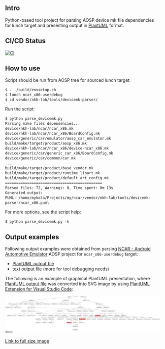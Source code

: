 ## Intro
Python-based tool project for parsing AOSP device mk file dependencies for lunch target and presenting output in [PlantUML](https://plantuml.com/en/) format.

## CI/CD Status
[![CI](https://github.com/nkh-lab/aosp-devicemk-parser/actions/workflows/ci.yml/badge.svg)](https://github.com/nkh-lab/aosp-devicemk-parser/actions/workflows/ci.yml)

## How to use
Script should be run from AOSP tree for sourced lunch target:
```
$ . ./build/envsetup.sh
$ lunch ncar_x86-userdebug
$ cd vendor/nkh-lab/tools/devicemk-parser/
```
Run the script:
```
$ python parse_devicemk.py
Parsing make files dependencies...
device/nkh-lab/ncar/ncar_x86.mk
device/nkh-lab/ncar/ncar_x86/BoardConfig.mk
device/generic/car/emulator/aosp_car_emulator.mk
build/make/target/product/aosp_x86.mk
device/nkh-lab/ncar/ncar_x86/device-ncar_x86.mk
device/generic/car/generic_car_x86/BoardConfig.mk
device/generic/car/common/car.mk
...
build/make/target/product/base_vendor.mk
build/make/target/product/runtime_libart.mk
build/make/target/product/default_art_config.mk
============================================
Parsed files: 72, Warnings: 0, Time spent: 0m 13s
Generated output:
PUML: /home/mykola/Projects/my/ncar/vendor/nkh-lab/tools/devicemk-parser/ncar_x86.puml
```
For more options, see the script help:
```
$ python parse_devicemk.py -h
```
## Output examples
Following output examples were obtained from parsing [NCAR - Android Automotive Emulator](https://github.com/nkh-lab/aosp-ncar-manifest) AOSP project for `ncar_x86-userdebug` target:
- [PlantUML output file](doc/output-examples/ncar_x86.puml)
- [text output file](doc/output-examples/ncar_x86.txt) (more for tool debugging needs)

The following is an example of graphical PlantUML presentation, where [PlantUML output file](doc/output-examples/ncar_x86.puml) was converted into SVG image by using [PlantUML Extension for Visual Studio Code](https://marketplace.visualstudio.com/items?itemName=jebbs.plantuml):

![](doc/output-examples/ncar_x86.svg)

[Link to full size image](https://raw.githubusercontent.com/nkh-lab/aosp-devicemk-parser/master/doc/output-examples/ncar_x86.svg)
